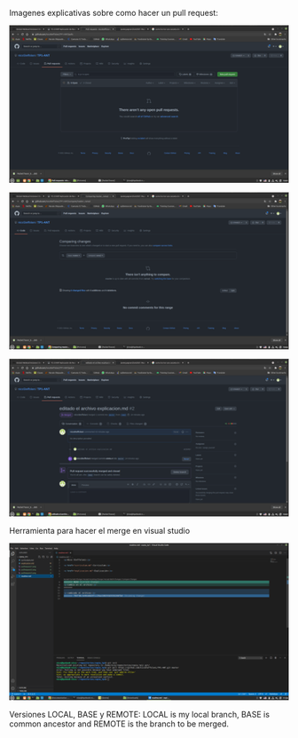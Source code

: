 <p>Imagenes explicativas sobre como hacer un pull request: </p>

![Screenshot](imagenes/pullrequest1.png)

![Screenshot](imagenes/pullrequest2.png)

![Screenshot](imagenes/pullrequest3.png)

<p>Herramienta para hacer el merge en visual studio</p>

![Screenshot](imagenes/merge.png)

<p>Versiones LOCAL, BASE y REMOTE: LOCAL is my local branch, BASE is 
common ancestor and REMOTE is the branch to be merged.</p>

